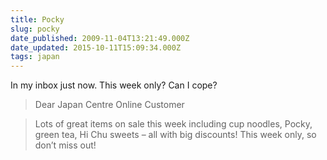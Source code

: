 ```yaml
---
title: Pocky
slug: pocky
date_published: 2009-11-04T13:21:49.000Z
date_updated: 2015-10-11T15:09:34.000Z
tags: japan
---
```


In my inbox just now. This week only? Can I cope?

> Dear Japan Centre Online Customer

> Lots of great items on sale this week including cup noodles, Pocky, green tea, Hi Chu sweets – all with big discounts! This week only, so don’t miss out!

